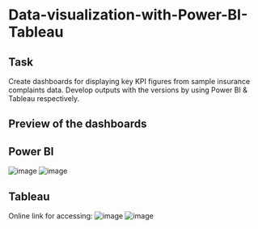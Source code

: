 # Data-visualization-with-Power-BI-Tableau

## Task
Create dashboards for displaying key KPI figures from sample insurance complaints data. Develop outputs with the versions by using Power BI &amp; Tableau respectively.

## Preview of the dashboards

## Power BI
![image](https://user-images.githubusercontent.com/108044333/175336600-1d523300-ab53-41bf-bad7-46e97785db85.png)
![image](https://user-images.githubusercontent.com/108044333/175894953-3623096b-c686-4c29-bf17-2dc01525e265.png)


## Tableau
Online link for accessing:
![image](https://user-images.githubusercontent.com/108044333/175338494-ba021a01-79bd-49dc-a5b7-b7c9e09bba1d.png)
![image](https://user-images.githubusercontent.com/108044333/175340841-352caab8-7775-4a74-a6ba-f0d8a40d82fd.png)

